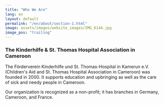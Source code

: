 ```yaml
---
title: "Who We Are"
lang: en
layout: default
permalink: "/en/about/section-1.html"
image: assets/images/website_images/IMG_6144.jpg
image_pos: "trailing"
---
```


### The Kinderhilfe & St. Thomas Hospital Association in Cameroon

The Förderverein Kinderhilfe und St. Thomas-Hospital in Kamerun e.V. (Children's Aid and St. Thomas Hospital Association in Cameroon) was founded in 2000. It supports education and upbringing as well as the care of sick and needy people in Cameroon.

Our organization is recognized as a non-profit; it has branches in Germany, Cameroon, and France.
